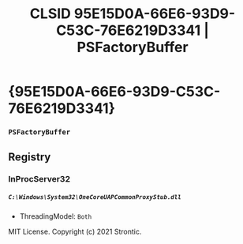 ﻿---
title: "CLSID 95E15D0A-66E6-93D9-C53C-76E6219D3341 | PSFactoryBuffer"
excerpt: What is COM-Object CLSID 95E15D0A-66E6-93D9-C53C-76E6219D3341?
---

# {95E15D0A-66E6-93D9-C53C-76E6219D3341}

### `PSFactoryBuffer`

## Registry


### InProcServer32

##### `C:\Windows\System32\OneCoreUAPCommonProxyStub.dll`
* ThreadingModel: `Both`

MIT License. Copyright (c) 2021 Strontic.


